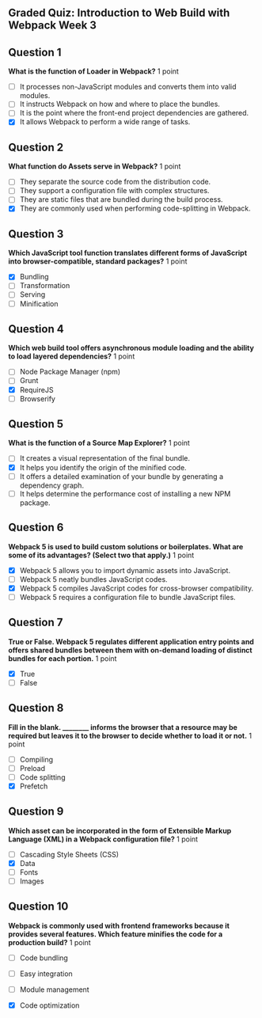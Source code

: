 ## Graded Quiz: Introduction to Web Build with Webpack Week 3

## Question 1
**What is the function of Loader in Webpack?**
1 point
- [ ] It processes non-JavaScript modules and converts them into valid modules.
- [ ] It instructs Webpack on how and where to place the bundles.
- [ ] It is the point where the front-end project dependencies are gathered.
- [x] It allows Webpack to perform a wide range of tasks.

## Question 2
**What function do Assets serve in Webpack?**
1 point
- [ ] They separate the source code from the distribution code.
- [ ] They support a configuration file with complex structures.
- [ ] They are static files that are bundled during the build process.
- [x] They are commonly used when performing code-splitting in Webpack.

## Question 3
**Which JavaScript tool function translates different forms of JavaScript into browser-compatible, standard packages?**
1 point
- [x] Bundling
- [ ] Transformation
- [ ] Serving
- [ ] Minification

## Question 4
**Which web build tool offers asynchronous module loading and the ability to load layered dependencies?**
1 point
- [ ] Node Package Manager (npm)
- [ ] Grunt
- [x] RequireJS
- [ ] Browserify

## Question 5
**What is the function of a Source Map Explorer?**
1 point
- [ ] It creates a visual representation of the final bundle.
- [x] It helps you identify the origin of the minified code.
- [ ] It offers a detailed examination of your bundle by generating a dependency graph.
- [ ] It helps determine the performance cost of installing a new NPM package.

## Question 6
**Webpack 5 is used to build custom solutions or boilerplates. What are some of its advantages? (Select two that apply.)**
1 point
- [x] Webpack 5 allows you to import dynamic assets into JavaScript.
- [ ] Webpack 5 neatly bundles JavaScript codes.
- [x] Webpack 5 compiles JavaScript codes for cross-browser compatibility.
- [ ] Webpack 5 requires a configuration file to bundle JavaScript files.

## Question 7
**True or False. Webpack 5 regulates different application entry points and offers shared bundles between them with on-demand loading of distinct bundles for each portion.**
1 point
- [x] True
- [ ] False

## Question 8
**Fill in the blank. ________ informs the browser that a resource may be required but leaves it to the browser to decide whether to load it or not.**
1 point
- [ ] Compiling
- [ ] Preload
- [ ] Code splitting
- [x] Prefetch

## Question 9
**Which asset can be incorporated in the form of Extensible Markup Language (XML) in a Webpack configuration file?**
1 point
- [ ] Cascading Style Sheets (CSS)
- [x] Data
- [ ] Fonts
- [ ] Images

## Question 10
**Webpack is commonly used with frontend frameworks because it provides several features. Which feature minifies the code for a production build?**
1 point
- [ ] Code bundling
- [ ] Easy integration
- [ ] Module management
- [x] Code optimization


